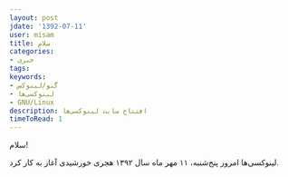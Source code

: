 ```yaml
---
layout: post
jdate: '1392-07-11'
user: misam
title: سلام
categories:
- خبری
tags:
keywords:
- گنو/لینوکس
- لینوکسی‌ها
- GNU/Linux
description: افتتاح سایت لینوکسی‌ها
timeToRead: 1
---
```


سلام!

لینوکسی‌ها امروز پنج‌شنبه، ۱۱ مهر ماه سال ۱۳۹۲ هجری خورشیدی آغاز به کار کرد.